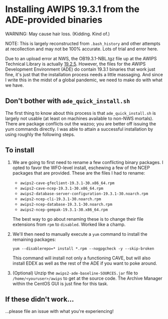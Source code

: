 # Installing AWIPS 19.3.1 from the ADE-provided binaries

WARNING: May cause hair loss. (Kidding. Kind of.)

NOTE: This is largely reconstructed from `.bash_history` and other attempts at recollection and may not be 100% accurate. Lots of trial and error here.


Due to an upload error at NWS, the OB19.3.1-NBL.tgz file up at the AWIPS Technical Library is actually
[19.2.5](https://vlab.ncep.noaa.gov/web/awips-technical-library/home/-/blogs/issue-with-19-3-1-binaries?_com_liferay_blogs_web_portlet_BlogsPortlet_redirect=https%3A%2F%2Fvlab.ncep.noaa.gov%3A443%2Fweb%2Fawips-technical-library%2Fhome%3Fp_p_id%3Dcom_liferay_blogs_web_portlet_BlogsPortlet%26p_p_lifecycle%3D0%26p_p_state%3Dnormal%26p_p_mode%3Dview%26_com_liferay_blogs_web_portlet_BlogsPortlet_cur%3D1%26_com_liferay_blogs_web_portlet_BlogsPortlet_delta%3D50). However, the files for the AWIPS Development Environment (ADE) do contain 19.3.1 binaries that work just fine, it's just that the installation process needs a little massaging. And since I write this in the midst of a global pandemic, we need to make do with what we have.

## Don't bother with `ade_quick_install.sh`

The first thing to know about this process is that `ade_quick_install.sh` is largely not usable (at least on machines available to non-NWS mortals). There are package conflicts out the wazoo; you are better off issuing the yum commands directly. I was able to attain a successful installation by using roughly the following steps.

## To install

1. We are going to first need to rename a few conflicting binary packages. I opted to favor the WFO-level install, eschewing a few of the NCEP packages that are provided. These are the files I had to rename:  

	- `awips2-cave-gfeclient-19.3.1-30.x86_64.rpm`
	- `awips2-cave-ncep-19.3.1-30.x86_64.rpm`
	- `awips2-database-server-configuration-19.3.1-30.noarch.rpm`
	- `awips2-ncep-cli-19.3.1-30.noarch.rpm`
	- `awips2-ncep-database-19.3.1-30.noarch.rpm`
	- `awips2-ncep-gempak-19.3.1-30.x86_64.rpm`  

	The best way to go about renaming these is to change their file extensions from `rpm` to `disabled`. Worked like a champ.  

2. We'll then need to manually execute a `yum` command to install the remaining packages:

    `yum --disablerepo=* install *.rpm --nogpgcheck -y --skip-broken`
    
    This command will install not only a functioning CAVE, but will also install EDEX as well as the rest of the ADE if you want to poke around.
    
3. (Optional) Unzip the `awips2-ade-baseline-SOURCES.jar` file to `/home/<youruser>/awips` to get at the source code. The Archive Manager within the CentOS GUI is just fine for this task.

## If these didn't work...

...please file an issue with what you're experiencing!